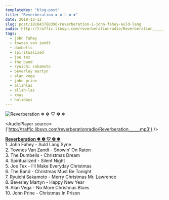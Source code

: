 ```yaml
---
templateKey: "blog-post"
title: "Reverberation ❅ ❆ ♡ ❆ ❅"
date: 2018-12-12
slug: post/181043760396/reverberation-1-john-fahey-auld-lang
audio: http://traffic.libsyn.com/reverberationradio/Reverberation_____.mp3
tags:
  - john fahey
  - townes van zandt
  - dumbells
  - spiritualized
  - joe tex
  - the band
  - ryuichi sakamoto
  - beverley martyn
  - alan vega
  - john prine
  - allahlas
  - allah-las
  - xmas
  - holidays
---
```


![Reverberation ❅ ❆ ♡ ❆ ❅](../images/36cd4c0d6aa6f99cbad822bd072f4026fc63c05c9728b0f745a28e79f2173dfe.jpg)

<AudioPlayer source={'http://traffic.libsyn.com/reverberationradio/Reverberation_____.mp3'} />

<p><a href="http://traffic.libsyn.com/reverberationradio/Reverberation_____.mp3"><b>Reverberation &#10053; &#10054; &#9825; &#10054; &#10053;</b></a><br />1. John Fahey - Auld Lang Syne<br />2. Townes Van Zandt - Snowin&rsquo; On Raton<br />3. The Dumbells - Christmas Dream<br />4. Spiritualized - Silent Night<br />5. Joe Tex - I&rsquo;ll Make Everyday Christmas<br />6. The Band - Christmas Must Be Tonight<br />7. Ryuichi Sakamoto - Merry Christmas Mr. Lawrence<br />8. Beverley Martyn - Happy New Year<br />9. Alan Vega - No More Christmas Blues<br />10. John Prine - Christmas In Prison</p>
